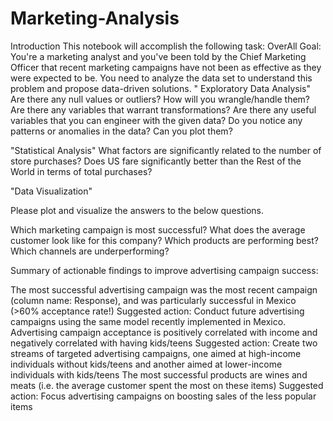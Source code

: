 # Marketing-Analysis
Introduction
   This notebook will accomplish the following task:
OverAll Goal:
   You're a marketing analyst and you've been told by the Chief Marketing Officer that recent marketing campaigns have not been as effective as they were expected to be. You need to analyze the data set to understand this problem and propose data-driven solutions.
" Exploratory Data Analysis"
   Are there any null values or outliers? How will you wrangle/handle them?
   Are there any variables that warrant transformations?
   Are there any useful variables that you can engineer with the given data?
   Do you notice any patterns or anomalies in the data? Can you plot them?
   
   
"Statistical Analysis"
   What factors are significantly related to the number of store purchases?
   Does US fare significantly better than the Rest of the World in terms of total purchases?
   
   
"Data Visualization"

Please plot and visualize the answers to the below questions.

   Which marketing campaign is most successful?
   What does the average customer look like for this company?
   Which products are performing best?
   Which channels are underperforming?
   
 Summary of actionable findings to improve advertising campaign success:

   The most successful advertising campaign was the most recent campaign (column name: Response), and was particularly successful in Mexico (>60% acceptance rate!)
      Suggested action: Conduct future advertising campaigns using the same model recently implemented in Mexico.
   Advertising campaign acceptance is positively correlated with income and negatively correlated with having kids/teens
       Suggested action: Create two streams of targeted advertising campaigns, one aimed at high-income individuals without kids/teens and another aimed at lower-income individuals with kids/teens
   The most successful products are wines and meats (i.e. the average customer spent the most on these items)
       Suggested action: Focus advertising campaigns on boosting sales of the less popular items
